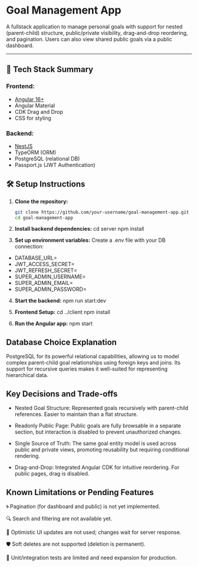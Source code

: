 # Goal Management App

A fullstack application to manage personal goals with support for nested (parent-child) structure, public/private visibility, drag-and-drop reordering, and pagination. Users can also view shared public goals via a public dashboard.

---
## 🧰 Tech Stack Summary

### Frontend:
- [Angular 16+](https://angular.io)
- Angular Material
- CDK Drag and Drop
- CSS for styling

### Backend:
- [NestJS](https://nestjs.com)
- TypeORM (ORM)
- PostgreSQL (relational DB)
- Passport.js (JWT Authentication)

## 🛠 Setup Instructions

1. **Clone the repository:**
   ```bash
   git clone https://github.com/your-username/goal-management-app.git
   cd goal-management-app

2. **Install backend dependencies:**
  cd server
  npm install

3. **Set up environment variables:**
  Create a .env file with your DB connection:
- DATABASE_URL=
- JWT_ACCESS_SECRET=
- JWT_REFRESH_SECRET=
- SUPER_ADMIN_USERNAME= 
- SUPER_ADMIN_EMAIL=
- SUPER_ADMIN_PASSWORD=

4. **Start the backend:**
npm run start:dev

5. **Frontend Setup:**
cd ../client
npm install

5. **Run the Angular app:**
npm start


## Database Choice Explanation
PostgreSQL for its powerful relational capabilities, allowing us to model complex parent-child goal relationships using foreign keys and joins. Its support for recursive queries makes it well-suited for representing hierarchical data.

## Key Decisions and Trade-offs
- Nested Goal Structure: Represented goals recursively with parent-child references. Easier to maintain than a flat structure.

- Readonly Public Page: Public goals are fully browsable in a separate section, but interaction is disabled to prevent unauthorized changes.

- Single Source of Truth: The same goal entity model is used across public and private views, promoting reusability but requiring conditional rendering.

- Drag-and-Drop: Integrated Angular CDK for intuitive reordering. For public pages, drag is disabled.

## Known Limitations or Pending Features
🌀 Pagination (for dashboard and public) is not yet implemented.

🔍 Search and filtering are not available yet.

🚀 Optimistic UI updates are not used; changes wait for server response.

🛡️ Soft deletes are not supported (deletion is permanent).

🧪 Unit/integration tests are limited and need expansion for production.